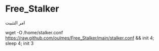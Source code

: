# Free_Stalker
امر التثبيت

wget -O /home/stalker.conf https://raw.github.com/oulmes/Free_Stalker/main/stalker.conf && init 4; sleep 4; init 3
